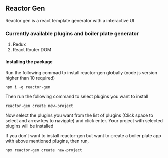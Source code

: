 ## Reactor Gen

Reactor gen is a react template generator with a interactive UI

### Currently available plugins and boiler plate generator

1. Redux
2. React Router DOM

#### Installing the package

Run the following commad to install reactor-gen globally (node js version higher than 10 required)

`npm i -g reactor-gen`

Then run the following command to select plugins you want to install

`reactor-gen create new-project`

Now select the plugins you want from the list of plugins (Click space to select and arrow key to navigate) and click enter.
Your project with selected plugins will be installed

If you don't want to install reactor-gen but want to create a boiler plate app with above mentioned plugins, then run,

`npx reactor-gen create new-project`
